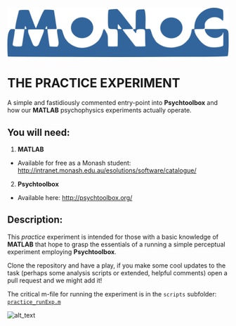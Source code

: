 ![alt text][logo]
# THE PRACTICE EXPERIMENT
A simple and fastidiously commented entry-point into **Psychtoolbox** and how our **MATLAB** psychophysics experiments actually operate.

## You will need: 
1. **MATLAB**
  * Available for free as a Monash student: http://intranet.monash.edu.au/esolutions/software/catalogue/
2. **Psychtoolbox**
  * Available here: http://psychtoolbox.org/

## Description:
This _practice_ experiment is intended for those with a basic knowledge of **MATLAB** that hope to grasp the essentials of a running a simple perceptual experiment employing **Psychtoolbox**.

Clone the repository and have a play, if you make some cool updates to the task (perhaps some analysis scripts or extended, helpful comments) open a pull request and we might add it!

The critical m-file for running the experiment is in the `scripts` subfolder: [`practice_runExp.m`](./scripts/)


![alt_text][avatar]

[logo]: https://raw.githubusercontent.com/julian-matthews/MoNoC-practice-experiment/master/MoNoC_minimal.png "Monash Neuroscience of Consciousness"

[avatar]: https://avatars0.githubusercontent.com/u/18410581?v=3&s=96 "I'm Julian"
